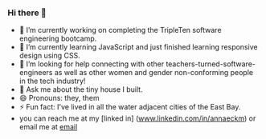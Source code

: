 ### Hi there 👋



- 🔭 I’m currently working on completing the TripleTen software engineering bootcamp. 
- 🌱 I’m currently learning JavaScript and just finished learning responsive design using CSS. 
- 🤔 I’m looking for help connecting with other teachers-turned-software-engineers as well as other women and gender non-conforming people in the tech industry! 
- 💬 Ask me about the tiny house I built. 
- 😄 Pronouns: they, them
- ⚡ Fun fact: I've lived in all the water adjacent cities of the East Bay.
- you can reach me at my [linked in] (www.linkedin.com/in/annaeckm) or email me at [email](mailto:annaeckman@icloud.com)

